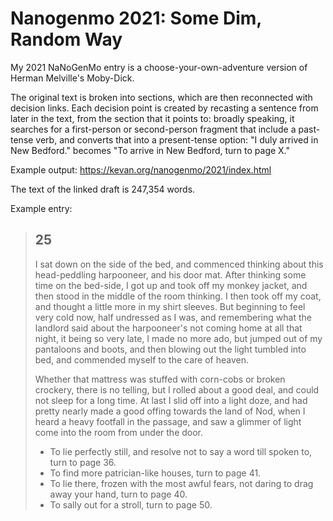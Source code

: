 # Nanogenmo 2021: Some Dim, Random Way


My 2021 NaNoGenMo entry is a choose-your-own-adventure version of Herman Melville's Moby-Dick.

The original text is broken into sections, which are then reconnected with decision links. Each decision point is created by recasting a sentence from later in the text, from the section that it points to: broadly speaking, it searches for a first-person or second-person fragment that include a past-tense verb, and converts that into a present-tense option: "I duly arrived in New Bedford." becomes "To arrive in New Bedford, turn to page X."

Example output: https://kevan.org/nanogenmo/2021/index.html

The text of the linked draft is 247,354 words.

Example entry:

<blockquote>
<h2>25</h2>

I sat down on the side of the bed, and commenced thinking about this head-peddling harpooneer, and his door mat. After thinking some time on the bed-side, I got up and took off my monkey jacket, and then stood in the middle of the room thinking. I then took off my coat, and thought a little more in my shirt sleeves. But beginning to feel very cold now, half undressed as I was, and remembering what the landlord said about the harpooneer's not coming home at all that night, it being so very late, I made no more ado, but jumped out of my pantaloons and boots, and then blowing out the light tumbled into bed, and commended myself to the care of heaven.

Whether that mattress was stuffed with corn-cobs or broken crockery, there is no telling, but I rolled about a good deal, and could not sleep for a long time. At last I slid off into a light doze, and had pretty nearly made a good offing towards the land of Nod, when I heard a heavy footfall in the passage, and saw a glimmer of light come into the room from under the door.

* To lie perfectly still, and resolve not to say a word till spoken to, turn to page 36.
* To find more patrician-like houses, turn to page 41.
* To lie there, frozen with the most awful fears, not daring to drag away your hand, turn to page 40.
* To sally out for a stroll, turn to page 50.
</blockquote>
	
	
